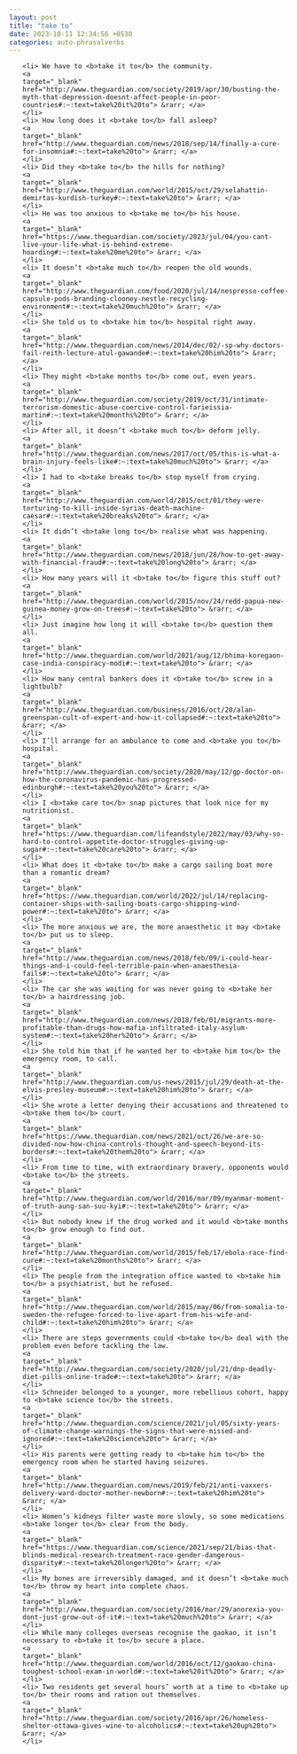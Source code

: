 ```yaml
---
layout: post
title: "take to"
date: 2023-10-11 12:34:56 +0530
categories: auto-phrasalverbs
---
```

<ol>

    <li> We have to <b>take it to</b> the community.
    <a 
    target="_blank" 
    href="http://www.theguardian.com/society/2019/apr/30/busting-the-myth-that-depression-doesnt-affect-people-in-poor-countries#:~:text=take%20it%20to"> &rarr; </a>
    </li>
    <li> How long does it <b>take to</b> fall asleep?
    <a 
    target="_blank" 
    href="http://www.theguardian.com/news/2018/sep/14/finally-a-cure-for-insomnia#:~:text=take%20to"> &rarr; </a>
    </li>
    <li> Did they <b>take to</b> the hills for nothing?
    <a 
    target="_blank" 
    href="http://www.theguardian.com/world/2015/oct/29/selahattin-demirtas-kurdish-turkey#:~:text=take%20to"> &rarr; </a>
    </li>
    <li> He was too anxious to <b>take me to</b> his house.
    <a 
    target="_blank" 
    href="https://www.theguardian.com/society/2023/jul/04/you-cant-live-your-life-what-is-behind-extreme-hoarding#:~:text=take%20me%20to"> &rarr; </a>
    </li>
    <li> It doesn’t <b>take much to</b> reopen the old wounds.
    <a 
    target="_blank" 
    href="http://www.theguardian.com/food/2020/jul/14/nespresso-coffee-capsule-pods-branding-clooney-nestle-recycling-environment#:~:text=take%20much%20to"> &rarr; </a>
    </li>
    <li> She told us to <b>take him to</b> hospital right away.
    <a 
    target="_blank" 
    href="http://www.theguardian.com/news/2014/dec/02/-sp-why-doctors-fail-reith-lecture-atul-gawande#:~:text=take%20him%20to"> &rarr; </a>
    </li>
    <li> They might <b>take months to</b> come out, even years.
    <a 
    target="_blank" 
    href="http://www.theguardian.com/society/2019/oct/31/intimate-terrorism-domestic-abuse-coercive-control-farieissia-martin#:~:text=take%20months%20to"> &rarr; </a>
    </li>
    <li> After all, it doesn’t <b>take much to</b> deform jelly.
    <a 
    target="_blank" 
    href="http://www.theguardian.com/news/2017/oct/05/this-is-what-a-brain-injury-feels-like#:~:text=take%20much%20to"> &rarr; </a>
    </li>
    <li> I had to <b>take breaks to</b> stop myself from crying.
    <a 
    target="_blank" 
    href="http://www.theguardian.com/world/2015/oct/01/they-were-torturing-to-kill-inside-syrias-death-machine-caesar#:~:text=take%20breaks%20to"> &rarr; </a>
    </li>
    <li> It didn’t <b>take long to</b> realise what was happening.
    <a 
    target="_blank" 
    href="http://www.theguardian.com/news/2018/jun/28/how-to-get-away-with-financial-fraud#:~:text=take%20long%20to"> &rarr; </a>
    </li>
    <li> How many years will it <b>take to</b> figure this stuff out?
    <a 
    target="_blank" 
    href="http://www.theguardian.com/world/2015/nov/24/redd-papua-new-guinea-money-grow-on-trees#:~:text=take%20to"> &rarr; </a>
    </li>
    <li> Just imagine how long it will <b>take to</b> question them all.
    <a 
    target="_blank" 
    href="http://www.theguardian.com/world/2021/aug/12/bhima-koregaon-case-india-conspiracy-modi#:~:text=take%20to"> &rarr; </a>
    </li>
    <li> How many central bankers does it <b>take to</b> screw in a lightbulb?
    <a 
    target="_blank" 
    href="http://www.theguardian.com/business/2016/oct/20/alan-greenspan-cult-of-expert-and-how-it-collapsed#:~:text=take%20to"> &rarr; </a>
    </li>
    <li> I’ll arrange for an ambulance to come and <b>take you to</b> hospital.
    <a 
    target="_blank" 
    href="http://www.theguardian.com/society/2020/may/12/gp-doctor-on-how-the-coronavirus-pandemic-has-progressed-edinburgh#:~:text=take%20you%20to"> &rarr; </a>
    </li>
    <li> I <b>take care to</b> snap pictures that look nice for my nutritionist.
    <a 
    target="_blank" 
    href="https://www.theguardian.com/lifeandstyle/2022/may/03/why-so-hard-to-control-appetite-doctor-struggles-giving-up-sugar#:~:text=take%20care%20to"> &rarr; </a>
    </li>
    <li> What does it <b>take to</b> make a cargo sailing boat more than a romantic dream?
    <a 
    target="_blank" 
    href="https://www.theguardian.com/world/2022/jul/14/replacing-container-ships-with-sailing-boats-cargo-shipping-wind-power#:~:text=take%20to"> &rarr; </a>
    </li>
    <li> The more anxious we are, the more anaesthetic it may <b>take to</b> put us to sleep.
    <a 
    target="_blank" 
    href="http://www.theguardian.com/news/2018/feb/09/i-could-hear-things-and-i-could-feel-terrible-pain-when-anaesthesia-fails#:~:text=take%20to"> &rarr; </a>
    </li>
    <li> The car she was waiting for was never going to <b>take her to</b> a hairdressing job.
    <a 
    target="_blank" 
    href="http://www.theguardian.com/news/2018/feb/01/migrants-more-profitable-than-drugs-how-mafia-infiltrated-italy-asylum-system#:~:text=take%20her%20to"> &rarr; </a>
    </li>
    <li> She told him that if he wanted her to <b>take him to</b> the emergency room, to call.
    <a 
    target="_blank" 
    href="http://www.theguardian.com/us-news/2015/jul/29/death-at-the-elvis-presley-museum#:~:text=take%20him%20to"> &rarr; </a>
    </li>
    <li> She wrote a letter denying their accusations and threatened to <b>take them to</b> court.
    <a 
    target="_blank" 
    href="https://www.theguardian.com/news/2021/oct/26/we-are-so-divided-now-how-china-controls-thought-and-speech-beyond-its-borders#:~:text=take%20them%20to"> &rarr; </a>
    </li>
    <li> From time to time, with extraordinary bravery, opponents would <b>take to</b> the streets.
    <a 
    target="_blank" 
    href="http://www.theguardian.com/world/2016/mar/09/myanmar-moment-of-truth-aung-san-suu-kyi#:~:text=take%20to"> &rarr; </a>
    </li>
    <li> But nobody knew if the drug worked and it would <b>take months to</b> grow enough to find out.
    <a 
    target="_blank" 
    href="http://www.theguardian.com/world/2015/feb/17/ebola-race-find-cure#:~:text=take%20months%20to"> &rarr; </a>
    </li>
    <li> The people from the integration office wanted to <b>take him to</b> a psychiatrist, but he refused.
    <a 
    target="_blank" 
    href="http://www.theguardian.com/world/2015/may/06/from-somalia-to-sweden-the-refugee-forced-to-live-apart-from-his-wife-and-child#:~:text=take%20him%20to"> &rarr; </a>
    </li>
    <li> There are steps governments could <b>take to</b> deal with the problem even before tackling the law.
    <a 
    target="_blank" 
    href="http://www.theguardian.com/society/2020/jul/21/dnp-deadly-diet-pills-online-trade#:~:text=take%20to"> &rarr; </a>
    </li>
    <li> Schneider belonged to a younger, more rebellious cohort, happy to <b>take science to</b> the streets.
    <a 
    target="_blank" 
    href="http://www.theguardian.com/science/2021/jul/05/sixty-years-of-climate-change-warnings-the-signs-that-were-missed-and-ignored#:~:text=take%20science%20to"> &rarr; </a>
    </li>
    <li> His parents were getting ready to <b>take him to</b> the emergency room when he started having seizures.
    <a 
    target="_blank" 
    href="http://www.theguardian.com/news/2019/feb/21/anti-vaxxers-delivery-ward-doctor-mother-newborn#:~:text=take%20him%20to"> &rarr; </a>
    </li>
    <li> Women’s kidneys filter waste more slowly, so some medications <b>take longer to</b> clear from the body.
    <a 
    target="_blank" 
    href="https://www.theguardian.com/science/2021/sep/21/bias-that-blinds-medical-research-treatment-race-gender-dangerous-disparity#:~:text=take%20longer%20to"> &rarr; </a>
    </li>
    <li> My bones are irreversibly damaged, and it doesn’t <b>take much to</b> throw my heart into complete chaos.
    <a 
    target="_blank" 
    href="http://www.theguardian.com/society/2016/mar/29/anorexia-you-dont-just-grow-out-of-it#:~:text=take%20much%20to"> &rarr; </a>
    </li>
    <li> While many colleges overseas recognise the gaokao, it isn’t necessary to <b>take it to</b> secure a place.
    <a 
    target="_blank" 
    href="http://www.theguardian.com/world/2016/oct/12/gaokao-china-toughest-school-exam-in-world#:~:text=take%20it%20to"> &rarr; </a>
    </li>
    <li> Two residents get several hours’ worth at a time to <b>take up to</b> their rooms and ration out themselves.
    <a 
    target="_blank" 
    href="http://www.theguardian.com/society/2016/apr/26/homeless-shelter-ottawa-gives-wine-to-alcoholics#:~:text=take%20up%20to"> &rarr; </a>
    </li>